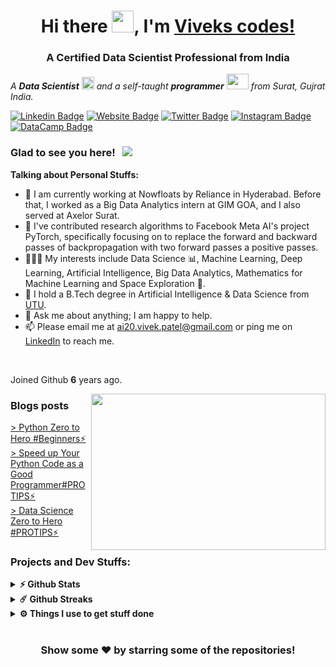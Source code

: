 
<h1 align="center">Hi there <img src="https://raw.githubusercontent.com/TheDudeThatCode/TheDudeThatCode/master/Assets/Hi.gif" width=35 height=35>, I'm <a href="https://viveks.codes/">Viveks codes!</a></h1>
<div style="display: none;">
        <body><img
            src="https://avatars.githubusercontent.com/u/55041874" alt="vivekcodes" title="vivekcodes">
            <!-- More text means good ranking, isliyea pura wikipedia pel duga yaha XD -->
            Who is viveks codes, who is vivek codes vivek codes vivek codes vivekcodes, vivek codes, vivek codes, vivek codes, vivek codesvivekcodes, viveks codes, vivek codes, vivek's codes, vivek coding, vivek programming, vivek tutorials, vivek coding tutorials, vivek coding videos, vivek coding channel, vivek coding youtube, vivek coding blog, vivek coding website, vivek coding courses, vivek coding lessons, vivek coding tips, vivek coding advice, vivek coding projects, vivek coding examples, vivek coding exercises, vivek coding practice, vivek coding resources, vivek coding community, vivek coding forum, vivek coding support, vivek coding help, vivek coding Q&AI am a programmer, vivekcodes vivek codes vivek codes, vivekcodes vivek codes
                        		vivek codes, vivekcodes vivek codes vivek codes, vivekcodes vivek codes, who is vivek, what does vivek code, where can I find vivek's codes, what programming languages does vivek code in, what kind of coding tutorials does vivek make, how can I learn coding from vivek, what projects has vivek worked on, how can I connect with vivek's coding community, where can I ask vivek coding questions, what are some of vivek's best coding tips, how has vivek's coding content helped people, what are some popular vivek coding videos, where can I find vivek's coding courses, how often does vivek post new coding content, vivekcodes viveks codes viveks code data scientist, who is viveks codes?
                        		vivek codes, vivekcodes vivek codes vivek codes,
                        		vivekcodes vivek codes vivek codes, portfolio vivek codes
                        		Vivek Patel, I am a front end developer, back end developer and a full stack developer, vivekcodes
                        		vivek codes vivek codes,
                        		Programmer Vivek. portfolio vivek codes
                        		I am a programmer, vivekcodes vivek codes vivek codes, vivekcodes vivek codes
                        		vivek codes, vivekcodes vivek codes vivek codes, vivekcodes vivek codes
                        		vivek codes, vivekcodes vivek codes vivek codes,
                        		vivekcodes vivek codes vivek codes,
                        		Vivek Patel, I am a front end developer, back end developer and a full stack developer, vivekcodes
                        		vivek codes vivek codes,
                        		Programmer Vivek portfolio
                        		I am a programmer, vivekcodes vivek codes vivek codes, vivekcodes vivek codes
                        		vivek codes, vivekcodes vivek codes vivek codes, vivekcodes vivek codes
                        		vivek codes, vivekcodes vivek codes vivek codes,
                        		vivekcodes vivek codes vivek codes,
                        		Vivek Patel, I am a front end developer, back end developer and a full stack developer, vivekcodes
                        		vivek codes vivek codes,
                        		Programmer Vivek portfolio
                        		I am a programmer, vivekcodes vivek codes vivek codes, vivekcodes vivek codes
                        		vivek codes, vivekcodes vivek codes vivek codes, vivekcodes vivek codes
                        		vivek codes, vivekcodes vivek codes vivek codes,
                        		vivekcodes vivek codes vivek codes,
                        		Vivek Patel, I am a front end developer, back end developer and a full stack developer, vivekcodes
                        		vivek codes vivek codes,
                        		Programmer Vivek portfolio
                        		I am a programmer, vivekcodes vivek codes vivek codes, vivekcodes vivek codes
                        		vivek codes, vivekcodes vivek codes vivek codes, vivekcodes vivek codes
                        		vivek codes, vivekcodes vivek codes vivek codes,
                        		vivekcodes vivek codes vivek codes,
                        		Vivek Patel, I am a front end developer, back end developer and a full stack developer, vivekcodes
                        		vivek codes vivek codes,
                        		Programmer Vivek portfolio
                        		I am a programmer, vivekcodes vivek codes vivek codes, vivekcodes vivek codes
                        		vivek codes, vivekcodes vivek codes vivek codes, vivekcodes vivek codes
                        		vivek codes, vivekcodes vivek codes vivek codes,
                        		vivekcodes vivek codes vivek codes, portfolio
                        		Vivek Patel, I am a front end developer, back end developer and a full stack developer, vivekcodes
                        		vivek codes vivek codes,
                        		Programmer Vivek portfolio
                        		I am a programmer, vivekcodes vivek codes vivek codes, vivekcodes vivek codes
                        		vivek codes, vivekcodes vivek codes vivek codes, vivekcodes vivek codes
                        		vivek codes, vivekcodes vivek codes vivek codes,
                        		vivekcodes vivek codes vivek codes, portfolio
                        		Vivek Patel, I am a front end developer, back end developer and a full stack developer, vivekcodes
                        		vivek codes vivek codes,
                        		Programmer Vivek portfolio vivek codes
                        		I am a programmer, vivekcodes vivek codes vivek codes, vivekcodes vivek codes
                        		vivek codes, vivekcodes vivek codes vivek codes, vivekcodes vivek codes
                        		vivek codes, vivekcodes vivek codes vivek codes,
                        		vivekcodes vivek codes vivek codes, portfolio
                        		Vivek Patel, I am a front end developer, back end developer and a full stack developer, vivekcodes
                        		vivek codes vivek codes,
                        		Programmer Vivek portfolio
                        		I am a programmer, vivekcodes vivek codes vivek codes, vivekcodes vivek codes
                        		vivek codes, vivekcodes vivek codes vivek codes, vivekcodes vivek codes
                        		vivek codes, vivekcodes vivek codes vivek codes,
                        		vivekcodes vivek codes vivek codes, portfolio
                        		Vivek Patel, I am a front end developer, back end developer and a full stack developer, vivekcodes
                        		vivek codes vivek codes,
                        		Programmer Vivek portfolio
                        		I am a programmer, vivekcodes vivek codes vivek codes, vivekcodes vivek codes
                        		vivek codes, vivekcodes vivek codes vivek codes, vivekcodes vivek codes
                        		vivek codes, vivekcodes vivek codes vivek codes,
                        		vivekcodes vivek codes vivek codes, portfolio
                        		Vivek Patel, I am a front end developer, back end developer and a full stack developer, vivekcodes
                        		vivek codes vivek codes,
                        		Programmer Vivek. portfolio
                        		A computer programmer, sometimes called more recently a coder (especially in more informal contexts), is a
                        		person who creates computer software. The term computer programmer can refer to a specialist in one area of
                        		computers, or to a generalist who writes code for many kinds of software.
                        		A programmer's most oft-used computer language (e.g., Assembly, COBOL, C, C++, C#, JavaScript, Lisp, Python) may
                        		be prefixed to the term programmer. Some who work with web programming languages also prefix their titles with
                        		web. vivek codes
                        		A range of occupations that involve programming also often require a range of other, similar skills, for
                        		example: (software) developer, web developer, mobile applications developer, embedded firmware developer,
                        		software engineer, computer scientist, game programmer, game developer and software analyst. The use of the term
                        		programmer as applied to these positions is sometimes considered an insulting simplification or even derogatory.
                        		British countess and mathematician Ada Lovelace is often considered to be the first computer programmer, as she
                        		was the first to publish part of a program (specifically an algorithm) intended for implementation on Charles
                        		Babbage's analytical engine, in October 1842. The algorithm was used to calculate Bernoulli numbers.[7] Because
                        		Babbage's machine was never completed as a functioning standard in Lovelace's time, she unfortunately never had
                        		the opportunity to see the algorithm in action.
                        		The ENIAC programming team, consisting of Kay McNulty, Betty Jennings, Betty Snyder, Marlyn Wescoff, Fran Bilas
                        		and Ruth Lichterman were the first regularly working programmers.[8][9] International Programmers' Day is
                        		celebrated annually on 7 January.[10] In 2009, the government of Russia decreed a professional annual holiday
                        		known as Programmers' Day to be celebrated on 13 September (12 September in leap years). It had already been an
                        		unofficial holiday before that in many countries.
                        		The word software was used as early as 1953, but did not regularly appear in print until the 1960s.[11] Before
                        		this time, computers were programmed either by customers or the few commercial computer manufacturers of the
                        		time, such as UNIVAC and IBM. The first company founded to specifically provide software products and services
                        		was the Computer Usage Company, in 1955.[12]
                        		The software industry expanded in the early 1960s, almost immediately after computers were first sold in
                        		mass-produced quantities. Universities, governments and businesses created a demand for software. Many of these
                        		programs were written in-house by full-time staff programmers; some were distributed freely between users of a
                        		particular machine for no charge. And others were developed on a commercial basis. Other firms, such as Computer
                        		Sciences Corporation (founded in 1959) also started to grow. The computer/hardware manufacturers soon started
                        		bundling operating systems, system software and programming environments with their machines.[citation needed]
                        		The industry expanded greatly with the rise of the personal computer ("PC") in the mid-1970s, which brought
                        		computing to the average office worker. In the following years the PC also helped create a constantly-growing
                        		market for games, applications and utilities software. CP/M, later replaced by DOS, Microsoft's Windows popular
                        		operating system of the time.[13] portfolio vivek codes
                        		In the early years of the 21st century, another successful business model has arisen for hosted software, called
                        		software-as-a-service, or SaaS. From the point of view of producers of some proprietary software, SaaS reduces
                        		the concerns about unauthorized copying, since it can only be accessed through the Web, and by definition, no
                        		client software is loaded onto the end user's PC. SaaS is typically run out of the cloud.
                        		Computer programmers write, test, debug, and maintain the detailed instructions, called computer programs, that
                        		computers must follow to perform their functions. Programmers also conceive, design, and test logical structures
                        		for solving problems by computer. Many technical innovations in programming — advanced computing technologies
                        		and sophisticated new languages and programming tools — have redefined the role of a programmer and elevated
                        		much of the programming work done today. Job titles and descriptions may vary, depending on the organization.
                        		Programmers work in many settings, including corporate information technology ("IT") departments, big software
                        		companies, small service firms and government entities of all sizes. Many professional programmers also work for
                        		consulting companies at client sites as contractors. Licensing is not typically required to work as a
                        		programmer, although professional certifications are commonly held by programmers. Programming is widely
                        		considered a profession (although some[who?] authorities disagree on the grounds that only careers with legal
                        		licensing requirements count as a profession).
                        		Programmers' work varies widely depending on the type of business for which they are writing programs. For
                        		example, the instructions involved in updating financial records are very different from those required to
                        		duplicate conditions on an aircraft for pilots training in a flight simulator. Simple programs can be written in
                        		a few hours, more complex ones may require more than a year of work, while others are never considered
                        		'complete' but rather are continuously improved as long as they stay in use. In most cases, several programmers
                        		work together as a team under a senior programmer's supervision. portfolio
                        		A software engineer writing JavaScript portfolio vivek codes
                        		Programmers write programs according to the specifications determined primarily by more senior programmers and
                        		by systems analysts. After the design process is complete, it is the job of the programmer to convert that
                        		design into a logical series of instructions that the computer can follow. The programmer codes these
                        		instructions in one of many programming languages. Different programming languages are used depending on the
                        		purpose of the program. COBOL, for example, is commonly used for business applications that typically run on
                        		mainframe and midrange computers, whereas Fortran is used in science and engineering. C++ and Python are widely
                        		used for both scientific and business applications. Java, C#, JS and PHP are popular programming languages for
                        		Web and business applications. Programmers generally know more than one programming language and, because many
                        		languages are similar, they often can learn new languages relatively easily. In practice, programmers often are
                        		referred to by the language they know, e.g. as Java programmers, or by the type of function they perform or
                        		environment in which they work: for example, database programmers, mainframe programmers, or Web developers.
                        		When making changes to the source code that programs are made up of, programmers need to make other programmers
                        		aware of the task that the routine is to perform. They do this by inserting comments in the source code so that
                        		others can understand the program more easily and by documenting their code. To save work, programmers often use
                        		libraries of basic code that can be modified or customized for a specific application. This approach yields more
                        		reliable and consistent programs and increases programmers' productivity by eliminating some routine steps.
                        		Testing and debugging
                        		Programmers test a program by running it and looking for bugs (errors). As they are identified, the programmer
                        		usually makes the appropriate corrections, then rechecks the program until an acceptably low level and severity
                        		of bugs remain. This process is called testing and debugging. These are important parts of every programmer's
                        		job. Programmers may continue to fix these problems throughout the life of a program. Updating, repairing,
                        		modifying, and expanding existing programs is sometimes called maintenance programming. Programmers may
                        		contribute to user guides and online help, or they may work with technical writers to do such work.
                        		Application versus system programming
                        		Computer programmers often are grouped into two broad types: application programmers and systems programmers.
                        		Application programmers write programs to handle a specific job, such as a program to track inventory within an
                        		organization. They also may revise existing packaged software or customize generic applications which are
                        		frequently purchased from independent software vendors. Systems programmers, in contrast, write programs to
                        		maintain and control computer systems software, such as operating systems and database management systems. These
                        		workers make changes in the instructions that determine how the network, workstations, and CPU of the system
                        		handle the various jobs they have been given and how they communicate with peripheral equipment such as printers
                        		and disk drives. vivek codes
                        		Types of software portfolio
                        		Programmers in software development companies may work directly with experts from various fields to create
                        		software – either programs designed for specific clients or packaged software for general use – ranging from
                        		video games to educational software to programs for desktop publishing and financial planning. Programming of
                        		packaged software constitutes one of the most rapidly growing segments of the computer services industry. Some
                        		companies or organizations – even small ones – have set up their own IT team to ensure the design and
                        		development of in-house software to answer to very specific needs from their internal end-users, especially when
                        		existing software are not suitable or too expensive. This is for example the case in research
                        		laboratories.[citation needed]
                        		In some organizations, particularly small ones, people commonly known as programmer analysts are responsible for
                        		both the systems analysis and the actual programming work. The transition from a mainframe environment to one
                        		that is based primarily on personal computers (PCs) has blurred the once rigid distinction between the
                        		programmer and the user. Increasingly, adept end users are taking over many of the tasks previously performed by
                        		programmers. For example, the growing use of packaged software, such as spreadsheet and database management
                        		software packages, allows users to write simple programs to access data and perform calculations.[citation
                        		needed] vivek codes
                        		In addition, the rise of the Internet has made web development a huge part of the programming field. Currently
                        		more software applications are web applications that can be used by anyone with a web browser.[citation needed]
                        		Examples of such applications include the Google search service, the Outlook.com e-mail service, and the Flickr
                        		photo-sharing service. vivek codes
                        		Programming editors, also known as source code editors, are text editors that are specifically designed for
                        		programmers or developers for writing the source code of an application or a program. Most of these editors
                        		include features useful for programmers, which may include color syntax highlighting, auto indentation,
                        		auto-complete, bracket matching, syntax check, and allows plug-ins. These features aid the users during coding,
                        		debugging and testing.[17] portfolio vivek codes
                        		Programming is the process of creating a set of instructions that tell a computer how to perform a task.
                        		Programming can be done using a variety of computer "languages," such as SQL, Java, Python, and C++.
        </body>
    </div>
<h3 align="center">A Certified Data Scientist Professional from India</h3>
<p>
  <em>
    A <b>Data Scientist</b> <img src="https://raw.githubusercontent.com/TheDudeThatCode/TheDudeThatCode/master/Assets/Medal.gif" width=20 height=20> and a self-taught <b>programmer</b> <img src="https://raw.githubusercontent.com/TheDudeThatCode/TheDudeThatCode/master/Assets/Developer.gif" width=35 height=25> from Surat, Gujrat India.
  </em>
 </p>

[![Linkedin Badge](https://img.shields.io/badge/-LinkedIn-0e76a8?style=flat-square&logo=Linkedin&logoColor=white)](https://www.linkedin.com/in/vivek-patel-0553731a5)
[![Website Badge](https://img.shields.io/badge/Website-3b5998?style=flat-square&logo=google-chrome&logoColor=white)](https://viveks.codes/)
[![Twitter Badge](https://img.shields.io/badge/dev.to-0A0A0A?style=flat-square&logo=dev.to&logoColor=white)](https://dev.to/vivekcodes)
[![Instagram Badge](https://img.shields.io/badge/-Instagram-e4405f?style=flat-square&logo=Instagram&logoColor=white)](https://www.instagram.com/vivek_codes/)
[![DataCamp Badge](https://img.shields.io/badge/Datacamp-239120?style=flat-square&logo=Datacamp&logoColor=white)](https://datacamp.com/profile/vivekcodes)

### Glad to see you here! &nbsp; ![](https://komarev.com/ghpvc/?username=viveks-codes&label=visitors&color=0e75b6&style=flat)

**Talking about Personal Stuffs:**
- 💼 I am currently working at Nowfloats by Reliance in Hyderabad. Before that, I worked as a Big Data Analytics intern at GIM GOA, and I also served at Axelor Surat.
- 💼 I've contributed research algorithms to Facebook Meta AI's project PyTorch, specifically focusing on to replace the forward and backward passes of backpropagation with two forward passes a positive passes.
- 👨🏽‍💻 My interests include Data Science 📊, Machine Learning, Deep Learning, Artificial Intelligence, Big Data Analytics, Mathematics for Machine Learning and Space Exploration 🚀.
- 🤔 I hold a B.Tech degree in Artificial Intelligence & Data Science from [UTU](https://utu.ac.in).
- 💬 Ask me about anything; I am happy to help.
- 📫 Please email me at <a href="mailto:ai20.vivek.patel@gmail.com">ai20.vivek.patel@gmail.com</a> or ping me on [LinkedIn](https://www.linkedin.com/in/vivek-patel-0553731a5/) to reach me.
<br/> 
</em>

Joined Github **6** years ago.

<img align="right" height="250" width="375" alt="" src="https://raw.githubusercontent.com/vivolscute/vivolscute/master/gifs/coder.gif" />

### Blogs posts
<a href="https://dev.to/vivekcodes/python-zero-to-hero-beginners-5flk" target="blank">> Python Zero to Hero #Beginners⚡</a><br>
<a href="https://dev.to/vivekcodes/speed-up-your-python-code-as-a-good-programmer-protips-386d" target="blank">> Speed up Your Python Code as a Good Programmer#PROTIPS⚡</a><br>
<a href="https://dev.to/vivekcodes/data-science-zero-to-hero-protips-420" target="blank">> Data Science Zero to Hero #PROTIPS⚡</a>

<!--
<code><img height="25" src="https://raw.githubusercontent.com/github/explore/80688e429a7d4ef2fca1e82350fe8e3517d3494d/topics/sass/sass.png" alt="sass"></code>
-->

### Projects and Dev Stuffs:

<details>	
  <summary><b>⚡ Github Stats</b></summary>

  <br />
  <img height="180em" src="https://github-readme-stats-aj8vj7k8x.vercel.app/api?username=viveks-codes&show_icons=true&&count_private=true&include_all_commits=true" />
  <img height="180em" src="https://github-readme-stats.vercel.app/api/top-langs/?username=viveks-codes&exclude_repo=KNN-Image-Classification&show_icons=true&hide_border=true&layout=compact&langs_count=8"/>
</details>

<details>	
  <summary><b>☄️ Github Streaks</b></summary>

  <br />
  <img height="180em" src="https://github-readme-streak-stats.herokuapp.com/?user=viveks-codes&hide_border=true" />
</details>


 
<details>	
  <br />
  <summary><b>⚙️ Things I use to get stuff done</b></summary>
  	<ul>
  	    <li><b>OS:</b> Arch Linux; Build ID: rolling</li>
	    <li><b>Laptop: </b> HP HP Laptop 15-da0xxx</li>
  	    <li><b>Browser: </b> Firefox Web Browser</li>
	    <li><b>Terminal: </b> ZSH: Oh My Zsh (PowerLevel10k)</li>
	    <li><b>Code Editor:</b> VSCode - The best editor out there.</li>
	    <li><b>To Stay Updated:</b> Dev.to, Medium, Linkedin.</li>
	    <br />

</details>

#

<div align="center">

### Show some ❤️ by starring some of the repositories!

</div>

